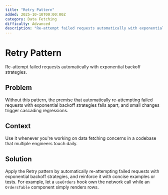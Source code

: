 ```yaml
---
title: "Retry Pattern"
added: 2025-10-10T00:00:00Z
category: Data Fetching
difficulty: Advanced
description: "Re-attempt failed requests automatically with exponential backoff strategies."
---
```

# Retry Pattern

Re-attempt failed requests automatically with exponential backoff strategies.

## Problem

Without this pattern, the premise that automatically re-attempting failed requests with exponential backoff strategies falls apart, and small changes trigger cascading regressions.

## Context

Use it whenever you're working on data fetching concerns in a codebase that multiple engineers touch daily.

## Solution

Apply the Retry pattern by automatically re-attempting failed requests with exponential backoff strategies, and reinforce it with concise examples or tests. For example, let a `useOrders` hook own the network call while an `OrdersTable` component simply renders rows.
